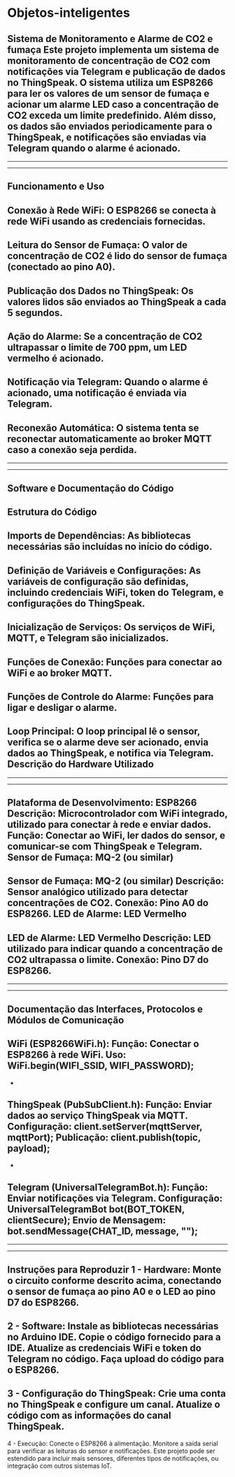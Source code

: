 # Objetos-inteligentes

Sistema de Monitoramento e Alarme de CO2 e fumaça
Este projeto implementa um sistema de monitoramento de concentração de CO2 com notificações via Telegram e publicação de dados no ThingSpeak. O sistema utiliza um ESP8266 para ler os valores de um sensor de fumaça e acionar um alarme LED caso a concentração de CO2 exceda um limite predefinido. Além disso, os dados são enviados periodicamente para o ThingSpeak, e notificações são enviadas via Telegram quando o alarme é acionado.
-----
-------------------------------------------------------------------------------------------------------------
-----
Funcionamento e Uso
-
Conexão à Rede WiFi: O ESP8266 se conecta à rede WiFi usando as credenciais fornecidas.
-
Leitura do Sensor de Fumaça: O valor de concentração de CO2 é lido do sensor de fumaça (conectado ao pino A0).
-
Publicação dos Dados no ThingSpeak: Os valores lidos são enviados ao ThingSpeak a cada 5 segundos.
-
Ação do Alarme: Se a concentração de CO2 ultrapassar o limite de 700 ppm, um LED vermelho é acionado.
-
Notificação via Telegram: Quando o alarme é acionado, uma notificação é enviada via Telegram.
-
Reconexão Automática: O sistema tenta se reconectar automaticamente ao broker MQTT caso a conexão seja perdida.
-----
-------------------------------------------------------------------------------------------------------------
-----
Software e Documentação do Código
-
Estrutura do Código
-
Imports de Dependências: As bibliotecas necessárias são incluídas no início do código.
-
Definição de Variáveis e Configurações: As variáveis de configuração são definidas, incluindo credenciais WiFi, token do Telegram, e configurações do ThingSpeak.
-
Inicialização de Serviços: Os serviços de WiFi, MQTT, e Telegram são inicializados.
-
Funções de Conexão: Funções para conectar ao WiFi e ao broker MQTT.
-
Funções de Controle do Alarme: Funções para ligar e desligar o alarme.
-
Loop Principal: O loop principal lê o sensor, verifica se o alarme deve ser acionado, envia dados ao ThingSpeak, e notifica via Telegram.
Descrição do Hardware Utilizado
-----
-------------------------------------------------------------------------------------------------------------
-----
Plataforma de Desenvolvimento: ESP8266
Descrição: Microcontrolador com WiFi integrado, utilizado para conectar à rede e enviar dados.
Função: Conectar ao WiFi, ler dados do sensor, e comunicar-se com ThingSpeak e Telegram.
Sensor de Fumaça: MQ-2 (ou similar)
-
Sensor de Fumaça: MQ-2 (ou similar)
Descrição: Sensor analógico utilizado para detectar concentrações de CO2.
Conexão: Pino A0 do ESP8266.
LED de Alarme: LED Vermelho
-
LED de Alarme: LED Vermelho
Descrição: LED utilizado para indicar quando a concentração de CO2 ultrapassa o limite.
Conexão: Pino D7 do ESP8266.
-----
-------------------------------------------------------------------------------------------------------------
-----
Documentação das Interfaces, Protocolos e Módulos de Comunicação
-
WiFi (ESP8266WiFi.h):
Função: Conectar o ESP8266 à rede WiFi.
Uso: WiFi.begin(WIFI_SSID, WIFI_PASSWORD);
-
-
ThingSpeak (PubSubClient.h):
Função: Enviar dados ao serviço ThingSpeak via MQTT.
Configuração: client.setServer(mqttServer, mqttPort);
Publicação: client.publish(topic, payload);
-
-
Telegram (UniversalTelegramBot.h):
Função: Enviar notificações via Telegram.
Configuração: UniversalTelegramBot bot(BOT_TOKEN, clientSecure);
Envio de Mensagem: bot.sendMessage(CHAT_ID, message, "");
-----
-------------------------------------------------------------------------------------------------------------
-----
Instruções para Reproduzir
1 - Hardware:
Monte o circuito conforme descrito acima, conectando o sensor de fumaça ao pino A0 e o LED ao pino D7 do ESP8266.
-
2 - Software:
Instale as bibliotecas necessárias no Arduino IDE.
Copie o código fornecido para a IDE.
Atualize as credenciais WiFi e token do Telegram no código.
Faça upload do código para o ESP8266.
-
3 - Configuração do ThingSpeak:
Crie uma conta no ThingSpeak e configure um canal.
Atualize o código com as informações do canal ThingSpeak.
-
4 - Execução:
Conecte o ESP8266 à alimentação.
Monitore a saída serial para verificar as leituras do sensor e notificações.
Este projeto pode ser estendido para incluir mais sensores, diferentes tipos de notificações, ou integração com outros sistemas IoT.
